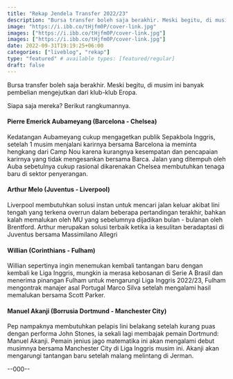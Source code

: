 ```yaml
---
title: "Rekap Jendela Transfer 2022/23"
description: "Bursa transfer boleh saja berakhir. Meski begitu, di musim ini banyak pembelian mengejutkan dari klub-klub Eropa."
image: "https://i.ibb.co/tHjfm0P/cover-link.jpg"
images: ["https://i.ibb.co/tHjfm0P/cover-link.jpg"]
images: ["https://i.ibb.co/tHjfm0P/cover-link.jpg"]
date: 2022-09-31T19:19:25+06:00
categories: ["liveblog", "rekap"]
type: "featured" # available types: [featured/regular]
draft: false
---
```

Bursa transfer boleh saja berakhir. Meski begitu, di musim ini banyak pembelian mengejutkan dari klub-klub Eropa.

Siapa saja mereka? Berikut rangkumannya.

#### Pierre Emerick Aubameyang (Barcelona - Chelsea)

Kedatangan Aubameyang cukup mengagetkan publik Sepakbola Inggris, setelah 1 musim menjalani karirnya bersama Barcelona ia meminta hengkang dari Camp Nou karena kurangnya kesempatan dan pencapaian karirnya yang tidak mengesankan bersama Barca. Jalan yang ditempuh oleh Auba sebetulnya cukup rasional dikarenakan Chelsea membutuhkan tenaga baru di sektor penyerangan.

#### Arthur Melo (Juventus - Liverpool)

Liverpool membutuhkan solusi instan untuk mencari jalan keluar akibat lini tengah yang terkena overrun dalam beberapa pertandingan terakhir, bahkan kalah memalukan oleh MU yang sebelumnya dijadikan bulan - bulanan oleh Brentford. Arthur merupakan solusi terbaik ketika ia kesulitan beradaptasi di Juventus bersama Massimilano Allegri

#### Willian (Corinthians - Fulham)

Willian sepertinya ingin menemukan kembali tantangan baru dengan kembali ke Liga Inggris, mungkin ia merasa kebosanan di Serie A Brasil dan menerima pinangan Fulham untuk mengarungi Liga Inggris 2022/23, Fulham mengontrak manajer asal Portugal Marco Silva setelah mengalami hasil memalukan bersama Scott Parker.

#### Manuel Akanji (Borrusia Dortmund - Manchester City)

Pep nampaknya membutuhkan pelapis lini belakang setelah kurang puas dengan performa John Stones, ia sekali lagi membajak pemain Dortmund: Manuel Akanji. Pemain jenius jago matematika ini akan mengalami debut musimnya bersama Manchester City di Liga Inggris musim ini. Akanji akan mengarungi tantangan baru setelah malang melintang di Jerman.

--000--